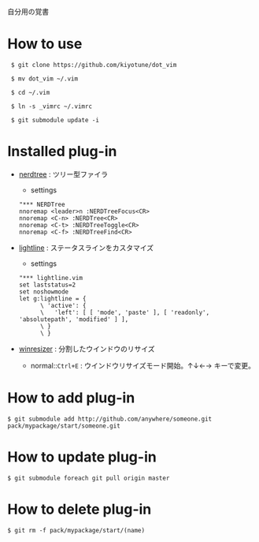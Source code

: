 自分用の覚書

# How to use
```
 $ git clone https://github.com/kiyotune/dot_vim 

 $ mv dot_vim ~/.vim

 $ cd ~/.vim

 $ ln -s _vimrc ~/.vimrc

 $ git submodule update -i
```

# Installed plug-in
- [nerdtree](https://github.com/scrooloose/nerdtree) : ツリー型ファイラ
  - settings

  ```
  "*** NERDTree
  nnoremap <leader>n :NERDTreeFocus<CR>
  nnoremap <C-n> :NERDTree<CR>
  nnoremap <C-t> :NERDTreeToggle<CR>
  nnoremap <C-f> :NERDTreeFind<CR>
  ```

- [lightline](https://github.com/itchyny/lightline.vim) : ステータスラインをカスタマイズ
  - settings

  ```
  "*** lightline.vim
  set laststatus=2
  set noshowmode
  let g:lightline = {
        \ 'active': {
        \   'left': [ [ 'mode', 'paste' ], [ 'readonly', 'absolutepath', 'modified' ] ],
        \ }
        \ }
  ```

- [winresizer](https://github.com/simeji/winresizer) : 分割したウインドウのリサイズ 
  - normal::``Ctrl+E`` : ウインドウリサイズモード開始。↑↓←→ キーで変更。

# How to add plug-in
```
$ git submodule add http://github.com/anywhere/someone.git pack/mypackage/start/someone.git
``` 

# How to update plug-in
```
$ git submodule foreach git pull origin master 
```

# How to delete plug-in
```
$ git rm -f pack/mypackage/start/(name)
```
